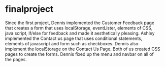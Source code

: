 # finalproject
Since the first project, Dennis implemented the Customer Feedback page that creates a form that uses localStorage, eventLister, elements of CSS, java script, if/else for feedback and made it aesthetically pleasing. Ashley implemented the Contact us page that uses conditional statements, elements of javascript and form such as checkboxes. Dennis also implement the localStorage on the Contact Us Page. Both of us created CSS pages to create the forms. 
Dennis fixed up the menu and navbar on all of the pages. 
